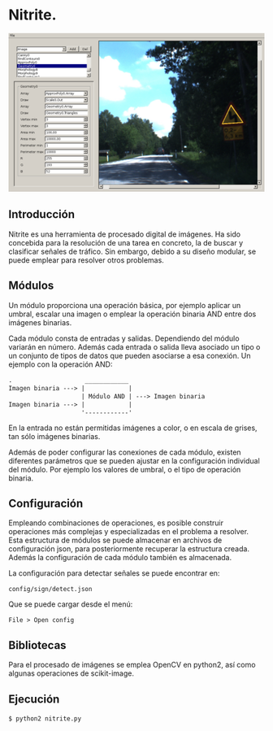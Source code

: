 Nitrite.
=======

![Foto de la aplicación](screenshot/00022.png)

Introducción
------------
Nitrite es una herramienta de procesado digital de imágenes. Ha sido concebida 
para la resolución de una tarea en concreto, la de buscar y clasificar señales 
de tráfico. Sin embargo, debido a su diseño modular, se puede emplear para 
resolver otros problemas.

Módulos
-------
Un módulo proporciona una operación básica, por ejemplo aplicar un umbral, 
escalar una imagen o emplear la operación binaria AND entre dos imágenes 
binarias.

Cada módulo consta de entradas y salidas. Dependiendo del módulo variarán en 
número. Además cada entrada o salida lleva asociado un tipo o un conjunto de 
tipos de datos que pueden asociarse a esa conexión. Un ejemplo con la operación 
AND:

	.                    ____________
	Imagen binaria ---> |            |
	                    | Módulo AND | ---> Imagen binaria
	Imagen binaria ---> |            |
	                    '------------'

En la entrada no están permitidas imágenes a color, o en escala de grises, tan 
sólo imágenes binarias.

Además de poder configurar las conexiones de cada módulo, existen diferentes 
parámetros que se pueden ajustar en la configuración individual del módulo. Por 
ejemplo los valores de umbral, o el tipo de operación binaria.

Configuración
-------------
Empleando combinaciones de operaciones, es posible construir operaciones más 
complejas y especializadas en el problema a resolver. Esta estructura de módulos 
se puede almacenar en archivos de configuración json, para posteriormente 
recuperar la estructura creada. Además la configuración de cada módulo también 
es almacenada.

La configuración para detectar señales se puede encontrar en:

	config/sign/detect.json

Que se puede cargar desde el menú:

	File > Open config

Bibliotecas
-----------
Para el procesado de imágenes se emplea OpenCV en python2, así como algunas 
operaciones de scikit-image.

Ejecución
---------

	$ python2 nitrite.py

